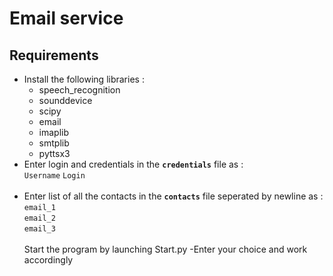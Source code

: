# Email service
## Requirements
- Install the following libraries :<br>
    - speech_recognition
    - sounddevice
    - scipy
    - email
    - imaplib
    - smtplib
    - pyttsx3
- Enter login and credentials in the **`credentials`** file as :<br>
`Username` `Login`<br><br>
- Enter list of all the contacts in the **`contacts`** file seperated by newline as :<br>
`email_1`<br>
`email_2`<br>
`email_3`<br> <br>
Start the program by launching Start.py
  -Enter your choice and work accordingly
